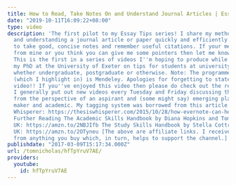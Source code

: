 ```yaml
---
title: How to Read, Take Notes On and Understand Journal Articles | Essay Tips
date: "2019-10-11T16:09:22+08:00"
type: video
description: 'The first pilot to my Essay Tips series! I share my method for reading
  and understanding a journal article or paper quickly and efficiently including how
  to take good, concise notes and remember useful citations. If your method differs
  from mine or you think you can give me some pointers then let me know in the comments!
  This is the first in a series of videos I''m hoping to produce while undertaking
  my PhD at the University of Exeter on tips for students at university or college
  whether undergraduate, postgraduate or otherwise. Note: The programme to the left
  (which I highlight in) is Mendeley. Apologies for forgetting to state this in the
  video!! If you''ve enjoyed this video then please do check out the rest of my channel.
  I generally put out new videos every Tuesday and Friday discussing theatre and playwriting
  from the perspective of an aspirant and (some might say) emerging playwright, theatre
  maker and academic. My tagging system was borrowed from this article on The Thesis
  Whisperer: https://thesiswhisperer.com/2015/10/28/how-evernote-can-help-you-with-your-literature-review/
  Further Reading The Academic Skills Handbook by Diana Hopkins and Tom Reid US: https://amzn.to/2NBDAnf
  UK: https://amzn.to/2NBJIfb The Study Skills Handbook by Stella Cottrell US: https://amzn.to/2NDeIvh
  UK: https://amzn.to/2OTyneu [The above are affiliate links. I receive a small kickback
  from anything you buy which, in turn, helps to support the channel.]'
publishdate: "2017-03-09T15:17:34.000Z"
url: /tomnicholas/hfTpYruV7AE/
providers:
  youtube:
    id: hfTpYruV7AE
---
```

